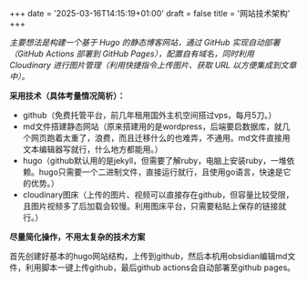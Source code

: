 +++
date =  '2025-03-16T14:15:19+01:00' 
draft = false
title = '网站技术架构'
+++

*主要想法是构建一个基于 Hugo 的静态博客网站，通过 GitHub 实现自动部署（GitHub Actions 部署到 GitHub Pages），配置自有域名，同时利用 Cloudinary 进行图片管理（利用快捷指令上传图片、获取 URL 以方便集成到文章中）。*

**采用技术（具体考量情况简析）：**
- github（免费托管平台，前几年租用国外主机空间搭过vps，每月5刀。）
- md文件搭建静态网站（原来搭建用的是wordpress，后端要启数据库，就几个网页跑着太重了，浪费，而且迁移什么的也难弄，不通用。md文件直接用文本编辑器写就行，什么地方都能用。）
- hugo（github默认用的是jekyll，但需要了解ruby，电脑上安装ruby，一堆依赖。hugo只需要一个二进制文件，直接运行就行，且使用go语言，快速是它的优势。）
- cloudinary图床（上传的图片、视频可以直接存在github，但容量比较受限，且图片视频多了后加载会较慢。利用图床平台，只需要粘贴上保存的链接就行。）

**尽量简化操作，不用太复杂的技术方案**

首先创建好基本的hugo网站结构，上传到github，然后本机用obsidian编辑md文件，利用脚本一键上传github，最后github actions会自动部署至github pages。
